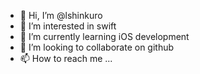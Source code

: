 - 👋 Hi, I’m @lshinkuro
- 👀 I’m interested in swift
- 🌱 I’m currently learning iOS development
- 💞️ I’m looking to collaborate on github
- 📫 How to reach me ...

<!---
lshinkuro/lshinkuro is a ✨ special ✨ repository because its `README.md` (this file) appears on your GitHub profile.
You can click the Preview link to take a look at your changes.
--->
